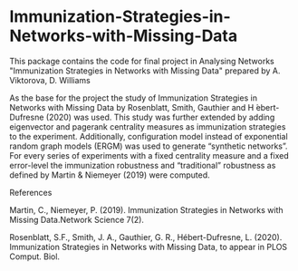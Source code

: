 # Immunization-Strategies-in-Networks-with-Missing-Data
This package contains the code for final project in Analysing Networks "Immunization Strategies in Networks with Missing Data" prepared by A. Viktorova, D. Williams

As the base for the project the study of Immunization Strategies in Networks with Missing Data by Rosenblatt, Smith, Gauthier and H ́ebert-Dufresne (2020) was used. This study was further extended by adding eigenvector and pagerank centrality measures as immunization strategies to the experiment. Additionally, configuration model instead of exponential random graph models (ERGM) was used to generate “synthetic networks”. For every series of experiments with a fixed centrality measure and a fixed error-level the immunization robustness and “traditional” robustness as defined by Martin & Niemeyer (2019) were computed.


References

Martin, C., Niemeyer, P. (2019). Immunization Strategies in Networks with Missing Data.Network Science 7(2).

Rosenblatt, S.F., Smith, J. A., Gauthier, G. R., Hébert-Dufresne, L. (2020). Immunization Strategies in Networks with Missing Data, to appear in PLOS Comput. Biol.
